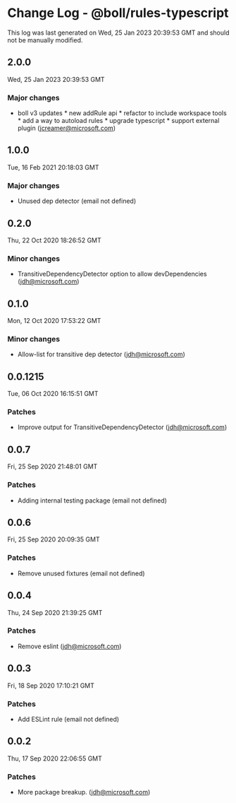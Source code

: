 # Change Log - @boll/rules-typescript

This log was last generated on Wed, 25 Jan 2023 20:39:53 GMT and should not be manually modified.

<!-- Start content -->

## 2.0.0

Wed, 25 Jan 2023 20:39:53 GMT

### Major changes

- boll v3 updates * new addRule api * refactor to include workspace tools * add a way to autoload rules * upgrade typescript * support external plugin (jcreamer@microsoft.com)

## 1.0.0

Tue, 16 Feb 2021 20:18:03 GMT

### Major changes

- Unused dep detector (email not defined)

## 0.2.0

Thu, 22 Oct 2020 18:26:52 GMT

### Minor changes

- TransitiveDependencyDetector option to allow devDependencies (jdh@microsoft.com)

## 0.1.0

Mon, 12 Oct 2020 17:53:22 GMT

### Minor changes

- Allow-list for transitive dep detector (jdh@microsoft.com)

## 0.0.1215

Tue, 06 Oct 2020 16:15:51 GMT

### Patches

- Improve output for TransitiveDependencyDetector (jdh@microsoft.com)

## 0.0.7

Fri, 25 Sep 2020 21:48:01 GMT

### Patches

- Adding internal testing package (email not defined)

## 0.0.6

Fri, 25 Sep 2020 20:09:35 GMT

### Patches

- Remove unused fixtures (email not defined)

## 0.0.4

Thu, 24 Sep 2020 21:39:25 GMT

### Patches

- Remove eslint (jdh@microsoft.com)

## 0.0.3

Fri, 18 Sep 2020 17:10:21 GMT

### Patches

- Add ESLint rule (email not defined)

## 0.0.2

Thu, 17 Sep 2020 22:06:55 GMT

### Patches

- More package breakup. (jdh@microsoft.com)

